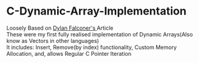 # C-Dynamic-Array-Implementation
Loosely Based on [Dylan Falconer's ](https://bytesbeneath.com/p/dynamic-arrays-in-c) Article<br />
These were my first fully realised implementation of Dynamic Arrays(Also know as Vectors in other languages)<br />
It includes: Insert, Remove(by index) functionality, Custom Memory Allocation, and, allows Regular C Pointer Iteration
